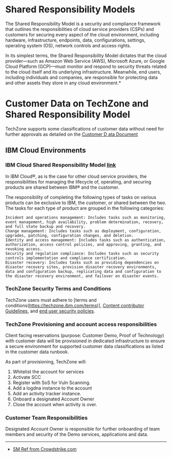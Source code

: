 # Shared Responsibility Models

The Shared Responsibility Model is a security and compliance framework that outlines the responsibilities of cloud service providers (CSPs) and customers for securing every aspect of the cloud environment, including hardware, infrastructure, endpoints, data, configurations, settings, operating system (OS), network controls and access rights.

In its simplest terms, the Shared Responsibility Model dictates that the cloud provider—such as Amazon Web Service (AWS), Microsoft Azure, or Google Cloud Platform (GCP)—must monitor and respond to security threats related to the cloud itself and its underlying infrastructure. Meanwhile, end users, including individuals and companies, are responsible for protecting data and other assets they store in any cloud environment.*

# Customer Data on TechZone and Shared Responsibility Model

TechZone supports some classifications of customer data without need for further approvals as detailed on the [Customer D
ata Document](https://github.com/IBM/itz-support-public/blob/main/IBM-Technology-Zone/IBM-Technology-Zone-Runbooks/Customer-data%20on%20TechZone.md)


## IBM Cloud Environments

### IBM Cloud Shared Responsibility Model [link](https://cloud.ibm.com/docs/overview?topic=overview-shared-responsibilities)

In IBM Cloud®, as is the case for other cloud service providers, the responsibilities for managing the lifecycle of, operating, and securing products are shared between IBM® and the customer.

The responsibility of completing the following types of tasks on various products can be exclusive to IBM, the customer, or shared between the two. The tasks for each type of product are grouped in the following categories:

    Incident and operations management: Includes tasks such as monitoring, event management, high availability, problem determination, recovery, and full state backup and recovery.
    Change management: Includes tasks such as deployment, configuration, upgrades, patching, configuration changes, and deletion.
    Identity and access management: Includes tasks such as authentication, authorization, access control policies, and approving, granting, and revoking access.
    Security and regulation compliance: Includes tasks such as security controls implementation and compliance certification.
    Disaster recovery: Includes tasks such as providing dependencies on disaster recovery sites, provision disaster recovery environments, data and configuration backup, replicating data and configuration to the disaster recovery environment, and failover on disaster events.


### TechZone Security Terms and Conditions

TechZone users must adhere to [terms and conditions(https://techzone.ibm.com/terms)], [Content contributor Guidelines](https://techzone.ibm.com/terms/contributor), and [end user security policies](https://techzone.ibm.com/terms/securitypolicy).


### TechZone Provisioning and account access responsibilities

Client facing reservations (purpose: Customer Demo, Proof of Technology) with customer data will be provisioned in dedicated infrastructure to ensure a secure environment for supported customer data classifications as listed in the customer data runbook.

As part of provisioning, TechZone will: 

1. Whitelist the account for services
2. Activate SCC
3. Register with SoS for Vuln Scanning.
4. Add a logdna instance to the account
5. Add an activity tracker instance.
6. Onboard a designated Account Owner
7. Close the account when activity is over.

### Customer Team Responsibilities

Designated Account Owner is responsible for further onboarding of team members and security of the Demo services, applications and data.



---

- [SM Ref from Crowdstrike.com](https://www.crowdstrike.com/cybersecurity-101/cloud-security/shared-responsibility-model/)
